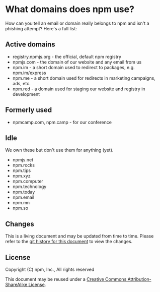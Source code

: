 # What domains does npm use?

How can you tell an email or domain really belongs to npm and isn't a phishing attempt? Here's a full list:

## Active domains

* registry.npmjs.org - the official, default npm registry
* npmjs.com - the domain of our website and any email from us
* npm.im - a short domain used to redirect to packages, e.g. npm.im/express
* npm.me - a short domain used for redirects in marketing campaigns, ads, etc.
* npm.red - a domain used for staging our website and registry in development

## Formerly used

* npmcamp.com, npm.camp - for our conference

## Idle

We own these but don't use them for anything (yet).

* npmjs.net
* npm.rocks
* npm.tips
* npm.xyz
* npm.computer
* npm.technology
* npm.today
* npm.email
* npm.mn
* npm.so

## Changes

This is a living document and may be updated from time to time.
Please refer to the [git history for this
document](https://github.com/npm/policies/commits/master/domains.md)
to view the changes.

## License

Copyright (C) npm, Inc., All rights reserved

This document may be reused under a [Creative Commons
Attribution-ShareAlike
License](https://creativecommons.org/licenses/by-sa/4.0/).
